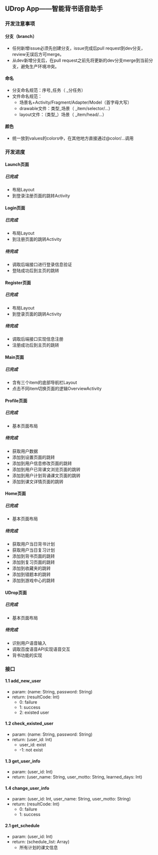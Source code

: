 ## UDrop App——智能背书语音助手

### 开发注意事项

#### 分支（branch）

- 任何新增issue必须先创建分支，issue完成后pull request到dev分支，review无误后方可merge。
- 从dev新增分支后，在pull request之前先将更新的dev分支merge到当前分支，避免生产环境冲突。

#### 命名

- 分支命名规范：序号_任务（ _分任务）
- 文件命名规范：
  - 场景名+Activity/Fragment/Adapter/Model（首字母大写）
  - drawable文件：类型_场景（ _item/selector/...）
  - layout文件：（类型_）场景（ _item/head/...）

#### 颜色
 - 统一放到values的colors中，在其他地方直接通过@color/...调用

### 开发进度

#### Launch页面

##### 已完成

- 布局Layout
- 到登录注册页面的跳转Activity

#### Login页面

##### 已完成

- 布局Layout
- 到注册页面的跳转Activity

##### 待完成

- 调取后端接口进行登录信息验证
- 登陆成功后到主页的跳转

#### Register页面

##### 已完成

- 布局Layout
- 到登录页面的跳转Activity

##### 待完成

- 调取后端接口实现信息注册
- 注册成功后到主页的跳转

#### Main页面

##### 已完成

- 含有三个item的底部导航栏Layout
- 点击不同item切换页面的逻辑OverviewActivity

#### Profile页面

##### 已完成

- 基本页面布局

##### 待完成

- 获取用户数据
- 添加到设置页面的跳转
- 添加到用户信息修改页面的跳转
- 添加到用户已背课文浏览页面的跳转
- 添加到用户计划背诵课文页面的跳转
- 添加到课文详情页面的跳转

#### Home页面

##### 已完成

- 基本页面布局

##### 待完成
- 获取用户当日背书计划
- 获取用户当日复习计划
- 添加到背书页面的跳转
- 添加到复习页面的跳转
- 添加到收藏夹的跳转
- 添加到错题本的跳转
- 添加到游戏中心的跳转

#### UDrop页面

##### 已完成
- 基本页面布局

##### 待完成
- 识别用户语音输入
- 调取百度语音API实现语音交互
- 背书功能的实现
### 接口
#### 1.1 add_new_user
- param: (name: String, password: String)
- return: (resultCode: Int)
  - 0: failure
  - 1: success
  - 2: existed user
#### 1.2 check_existed_user
- param: (name: String, password: String)
- return: (user_id: Int)
  - user_id: exist
  - -1: not exist
#### 1.3 get_user_info
- param: (user_id: Int)
- return: (user_name: String, user_motto: String, learned_days: Int)
#### 1.4 change_user_info
- param: (user_id: Int, user_name: String, user_motto: String)
- return: (resultCode: Int)
  - 0: failure
  - 1: success
#### 2.1 get_schedule
- param: (user_id: Int)
- return: (schedule_list: Array)
  - 所有计划的课文信息
